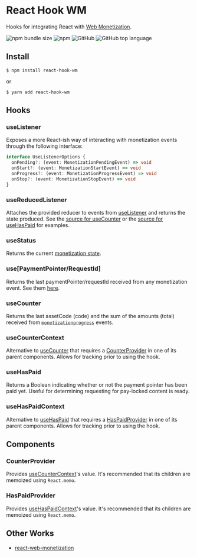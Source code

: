 # React Hook WM
Hooks for integrating React with [Web Monetization](https://webmonetization.org/).

![npm bundle size](https://img.shields.io/bundlephobia/min/react-hook-wm)
![npm](https://img.shields.io/npm/v/react-hook-wm)
![GitHub](https://img.shields.io/github/license/dacioromero/react-hook-wm)
![GitHub top language](https://img.shields.io/github/languages/top/dacioromero/react-hook-wm)

## Install
    $ npm install react-hook-wm

or

    $ yarn add react-hook-wm

## Hooks

### useListener
Exposes a more React-ish way of interacting with monetization events through the following interface:

```typescript
interface UseListenerOptions {
  onPending?: (event: MonetizationPendingEvent) => void
  onStart?: (event: MonetizationStartEvent) => void
  onProgress?: (event: MonetizationProgressEvent) => void
  onStop?: (event: MonetizationStopEvent) => void
}
```

### useReducedListener
Attaches the provided reducer to events from [useListener](#useListener) and returns the state produced. See the [source for useCounter](src/counter.tsx) or the [source for useHasPaid](src/has-paid.tsx) for examples.

### useStatus
Returns the current [monetization state](https://webmonetization.org/docs/api#states).

### use[PaymentPointer/RequestId]
Returns the last paymentPointer/requestId received from any monetization event. See them [here](https://webmonetization.org/docs/api#browser-events).

### useCounter
Returns the last assetCode (code) and the sum of the amounts (total) received from [`monetizationprogress`](https://webmonetization.org/docs/api#monetizationprogress) events.

### useCounterContext
Alternative to [useCounter] that requires a [CounterProvider] in one of its parent components. Allows for tracking prior to using the hook.

### useHasPaid
Returns a Boolean indicating whether or not the payment pointer has been paid yet. Useful for determining requesting for pay-locked content is ready.

### useHasPaidContext
Alternative to [useHasPaid] that requires a [HasPaidProvider] in one of its parent components. Allows for tracking prior to using the hook.

## Components

### CounterProvider
Provides [useCounterContext]'s value. It's recommended that its children are memoized using `React.memo`.

### HasPaidProvider
Provides [useHasPaidContext]'s value. It's recommended that its children are memoized using `React.memo`.

## Other Works
- [react-web-monetization](https://github.com/sharafian/react-web-monetization)

[useCounter]: #useCounter
[useCounterContext]: #useCounterContext
[useHasPaid]: #useHasPaid
[useHasPaidContext]: #useHasPaidContext
[CounterProvider]: #CounterProvider
[HasPaidProvider]: #HasPaidProvider
